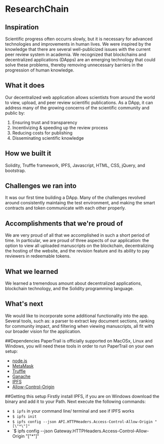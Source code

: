 # ResearchChain

## Inspiration
Scientific progress often occurrs slowly, but it is necessary for advanced technologies and improvements in human lives. We were inspired by the knowledge that there are several well-publicized issues with the current peer review system in academia. We recognized that blockchains and decentralized applications (DApps) are an emerging technology that could solve these problems, thereby removing unnecessary barriers in the progression of human knowledge.

## What it does
Our decentralized web application allows scientists from around the world to view, upload, and peer review scientific publications. As a DApp, it can address many of the growing concerns of the scientific community and public by: 
1. Ensuring trust and transparency
2. Incentivizing & speeding up the review process
3. Reducing costs for publishing
4. Disseminating scientific knowledge

## How we built it
Solidity, Truffle framework, IPFS, Javascript, HTML, CSS, jQuery, and bootstrap. 

## Challenges we ran into
It was our first time building a DApp. Many of the challenges revolved around consistently maintaing the test environment, and making the smart contracts and token communicate with each other properly.

## Accomplishments that we're proud of
We are very proud of all that we accomplished in such a short period of time. In particular, we are proud of three aspects of our application: the option to view all uploaded manuscripts on the blockchain, decentralizing the hosting of the website, and the revision feature and its ability to pay reviewers in redeemable tokens.

## What we learned
We learned a tremendous amount about decentralized applications, blockchain technology, and the Solidity programming language.

## What's next
We would like to incorporate some additional functionality into the app. Several tools, such as: a parser to extract key document sections, ranking for community impact, and filtering when viewing manuscripts, all fit with our broader vision for the application.

##Dependencies 
PaperTrail is officially supported on MacOSx, Linux and Windows, you will need these tools in order to run PaperTrail on your own setup:
* [node.js](https://nodejs.org/en/)
* [MetaMask](https://metamask.io/)
* [Truffle](http://truffleframework.com/)
* [Ganache](http://truffleframework.com/ganache/)
* [IPFS](https://ipfs.io/docs/install/)
* [Allow-Control-Origin](https://chrome.google.com/webstore/detail/allow-control-allow-origi/nlfbmbojpeacfghkpbjhddihlkkiljbi?hl=en)

##Getting this setup
Firstly install IPFS, if you are on Windows download the binary and add it to your Path. Next execute the following commands:
- `$ ipfs` in your command line/ terminal and see if IPFS works 
- `$ ipfs init`
- `$ ipfs config --json API.HTTPHeaders.Access-Control-Allow-Origin "[\"*\"]"`
- `$ ipfs config --json Gateway.HTTPHeaders.Access-Control-Allow-Origin "[\"*\"]"

